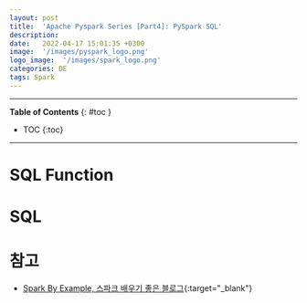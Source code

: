 ```yaml
---
layout: post
title:  'Apache Pyspark Series [Part4]: PySpark SQL'
description: 
date:   2022-04-17 15:01:35 +0300
image:  '/images/pyspark_logo.png'
logo_image:  '/images/spark_logo.png'
categories: DE
tags: Spark
---
```

---

**Table of Contents**
{: #toc }
*  TOC
{:toc}

---

# SQL Function

# SQL



# 참고

- [Spark By Example, 스파크 배우기 좋은 블로그](https://sparkbyexamples.com/){:target="_blank"}